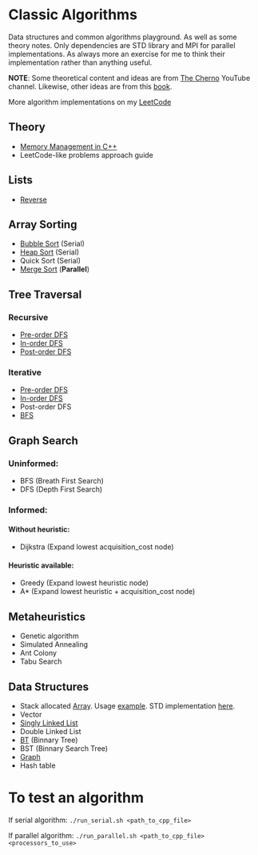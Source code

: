 # Classic Algorithms
Data structures and common algorithms playground. As well as some theory notes.
Only dependencies are STD library and MPI for parallel implementations.
As always more an exercise for me to think their implementation rather than anything useful.

**NOTE**: Some theoretical content and ideas are from [The Cherno](https://www.youtube.com/channel/UCQ-W1KE9EYfdxhL6S4twUNw) YouTube channel.
Likewise, other ideas are from this [book](https://www.amazon.com/Cracking-Coding-Interview-Programming-Questions/dp/0984782850).

More algorithm implementations on my [LeetCode](https://leetcode.com/oleguercanal/)

## Theory

- [Memory Management in C++](theory/memory_management.md)
- LeetCode-like problems approach guide

## Lists

- [Reverse](lists/reverse.cpp)

## Array Sorting

- [Bubble Sort](sorting/bubble_sort.cpp) (Serial)
- [Heap Sort](sorting/heap_sort.cpp) (Serial)
- Quick Sort (Serial)
- [Merge Sort](sorting/merge_sort_parallel.cpp) (**Parallel**)

## Tree Traversal

### Recursive
- [Pre-order DFS](tree_traversal/recursive_tree_traversal.cpp)
- [In-order DFS](tree_traversal/recursive_tree_traversal.cpp)
- [Post-order DFS](tree_traversal/recursive_tree_traversal.cpp)

### Iterative
- [Pre-order DFS](tree_traversal/iterative_tree_traversal.cpp)
- [In-order DFS](tree_traversal/iterative_tree_traversal.cpp)
- Post-order DFS
- [BFS](tree_traversal/iterative_tree_traversal.cpp)

## Graph Search

### Uninformed:

- BFS (Breath First Search)
- DFS (Depth First Search)

### Informed:

#### Without heuristic:
- Dijkstra (Expand lowest acquisition_cost node)

#### Heuristic available:

- Greedy (Expand lowest heuristic node)
- A* (Expand lowest heuristic + acquisition_cost node)

## Metaheuristics

- Genetic algorithm
- Simulated Annealing
- Ant Colony
- Tabu Search

## Data Structures

- Stack allocated [Array](include/array.hpp). Usage [example](ds_tests/array_test.cpp). STD implementation [here](https://en.cppreference.com/w/cpp/container/array).
- Vector
- [Singly Linked List](include/single_link_list.hpp)
- Double Linked List
- [BT](include/binnary_tree.hpp) (Binnary Tree)
- BST (Binnary Search Tree)
- [Graph](include/graph.hpp)
- Hash table



# To test an algorithm

If serial algorithm: 
`./run_serial.sh <path_to_cpp_file>`

If parallel algorithm:
`./run_parallel.sh <path_to_cpp_file> <processors_to_use>`
